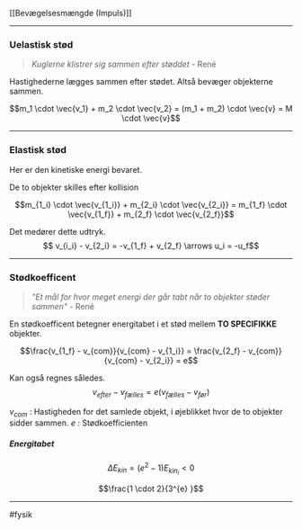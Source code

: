 [[Bevægelsesmængde (Impuls)]]



---


### Uelastisk stød
> *Kuglerne klistrer sig sammen efter støddet*
> \- René

Hastighederne lægges sammen efter stødet. Altså bevæger objekterne sammen.

$$m_1 \cdot \vec{v_1} + m_2 \cdot \vec{v_2} = (m_1 + m_2) \cdot \vec{v} = M \cdot \vec{v}$$

---

### Elastisk stød
Her er den kinetiske energi bevaret.

De to objekter skilles efter kollision 

$$m_{1_i} \cdot \vec{v_{1_i}} + m_{2_i} \cdot \vec{v_{2_i}} = m_{1_f} \cdot \vec{v_{1_f}} + m_{2_f} \cdot \vec{v_{2_f}}$$

Det medører dette udtryk.
$$ v_{i_i} - v_{2_i} = -v_{1_f}  + v_{2_f} \arrows u_i = -u_f$$


---

### Stødkoefficent
> *"Et mål for hvor meget energi der går tabt når to objekter støder sammen"*
> \- René

En stødkoefficent betegner energitabet i et stød mellem **TO SPECIFIKKE** objekter.

$$\frac{v_{1_f} - v_{com}}{v_{com} - v_{1_i}} = \frac{v_{2_f} - v_{com}}{v_{com} - v_{2_i}} = e$$

Kan også regnes således.
$$v_{efter} - v_{fælles} = e(v_{fælles} - v_{før})$$

$v_{com}$ : Hastigheden for det samlede objekt, i øjeblikket hvor de to objekter sidder sammen.
$e$ : Stødkoefficienten

##### Energitabet
$$\Delta E_{kin} = (e^2 -1) E_{kin_i} < 0$$

$$\frac{1 \cdot  2}{3^{e} }$$

---
#fysik 
